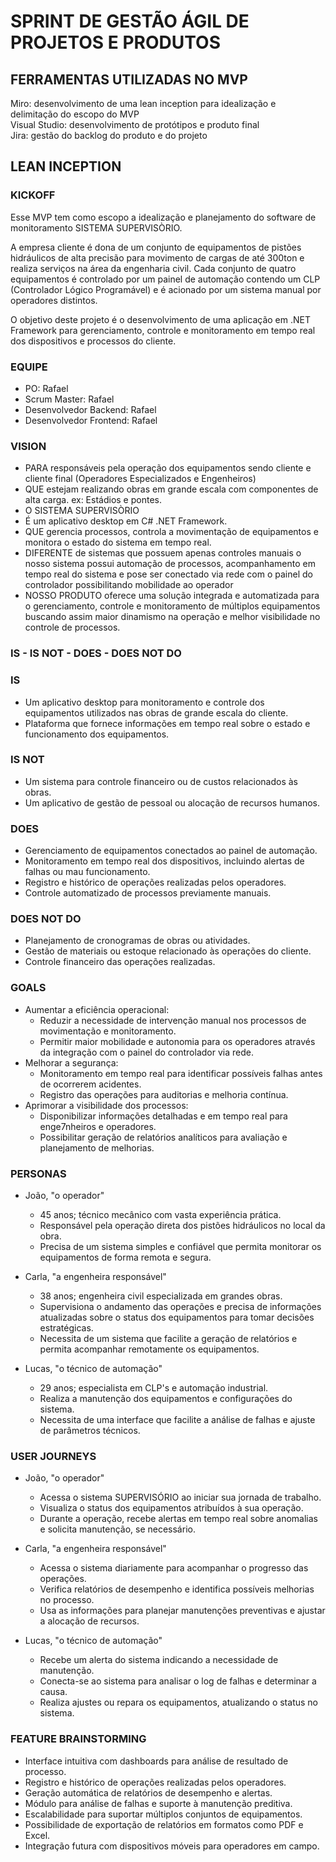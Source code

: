 # SPRINT DE GESTÃO ÁGIL DE PROJETOS E PRODUTOS
## FERRAMENTAS UTILIZADAS NO MVP
Miro: desenvolvimento de uma lean inception para idealização e delimitação do escopo do MVP  
Visual Studio: desenvolvimento de protótipos e produto final  
Jira: gestão do backlog do produto e do projeto 

## LEAN INCEPTION
### KICKOFF
Esse MVP tem como escopo a idealização e planejamento do software de monitoramento SISTEMA SUPERVISÒRIO.

A empresa cliente é dona de um conjunto de equipamentos de pistões hidráulicos de alta precisão para movimento de cargas de até 300ton e realiza serviços na área da engenharia civil. Cada conjunto de quatro equipamentos é controlado por um painel de automação contendo um CLP (Controlador Lógico Programável) e é acionado por um sistema manual por operadores distintos.

O objetivo deste projeto é o desenvolvimento de uma aplicação em .NET Framework para gerenciamento, controle e monitoramento em tempo real dos dispositivos e processos do cliente.

### EQUIPE
* PO: Rafael
* Scrum Master: Rafael
* Desenvolvedor Backend: Rafael
* Desenvolvedor Frontend: Rafael

### VISION
* PARA responsáveis pela operação dos equipamentos sendo cliente e cliente final (Operadores Especializados e Engenheiros)
* QUE estejam realizando obras em grande escala com componentes de alta carga. ex: Estádios e pontes. 
* O SISTEMA SUPERVISÒRIO
* É um aplicativo desktop em C# .NET Framework.
* QUE gerencia processos, controla a movimentação de equipamentos e monitora o estado do sistema em tempo real.
* DIFERENTE de sistemas que possuem apenas controles manuais o nosso sistema possui automação de processos, acompanhamento em tempo real do sistema e pose ser conectado via rede com o painel do controlador possibilitando mobilidade ao operador 
* NOSSO PRODUTO oferece uma solução integrada e automatizada para o gerenciamento, controle e monitoramento de múltiplos equipamentos buscando assim maior dinamismo na operação e melhor visibilidade no controle de processos.

### IS - IS NOT - DOES - DOES NOT DO
### IS
* Um aplicativo desktop para monitoramento e controle dos equipamentos utilizados nas obras de grande escala do cliente.
* Plataforma que fornece informações em tempo real sobre o estado e funcionamento dos equipamentos.
### IS NOT
* Um sistema para controle financeiro ou de custos relacionados às obras.
* Um aplicativo de gestão de pessoal ou alocação de recursos humanos.
### DOES
* Gerenciamento de equipamentos conectados ao painel de automação.
* Monitoramento em tempo real dos dispositivos, incluindo alertas de falhas ou mau funcionamento.
* Registro e histórico de operações realizadas pelos operadores.
* Controle automatizado de processos previamente manuais.

### DOES NOT DO
* Planejamento de cronogramas de obras ou atividades.
* Gestão de materiais ou estoque relacionado às operações do cliente.
* Controle financeiro das operações realizadas.

### GOALS
* Aumentar a eficiência operacional:
    * Reduzir a necessidade de intervenção manual nos processos de movimentação e monitoramento.
    * Permitir maior mobilidade e autonomia para os operadores através da integração com o painel do controlador via rede.
* Melhorar a segurança:
    * Monitoramento em tempo real para identificar possíveis falhas antes de ocorrerem acidentes.
    * Registro das operações para auditorias e melhoria contínua.
* Aprimorar a visibilidade dos processos:
    * Disponibilizar informações detalhadas e em tempo real para enge7nheiros e operadores.
    * Possibilitar geração de relatórios analíticos para avaliação e planejamento de melhorias.

### PERSONAS
* João, "o operador"
    * 45 anos; técnico mecânico com vasta experiência prática.
    * Responsável pela operação direta dos pistões hidráulicos no local da obra.
    * Precisa de um sistema simples e confiável que permita monitorar os equipamentos de forma remota e segura.

* Carla, "a engenheira responsável"
    * 38 anos; engenheira civil especializada em grandes obras.
    * Supervisiona o andamento das operações e precisa de informações atualizadas sobre o status dos equipamentos para tomar decisões estratégicas.
    * Necessita de um sistema que facilite a geração de relatórios e permita acompanhar remotamente os equipamentos.

* Lucas, "o técnico de automação"
    * 29 anos; especialista em CLP's e automação industrial.
    * Realiza a manutenção dos equipamentos e configurações do sistema.
    * Necessita de uma interface que facilite a análise de falhas e ajuste de parâmetros técnicos.

### USER JOURNEYS
* João, "o operador"
    * Acessa o sistema SUPERVISÓRIO ao iniciar sua jornada de trabalho.
    * Visualiza o status dos equipamentos atribuídos à sua operação.
    * Durante a operação, recebe alertas em tempo real sobre anomalias e solicita manutenção, se necessário.

* Carla, "a engenheira responsável"
   * Acessa o sistema diariamente para acompanhar o progresso das operações.
   * Verifica relatórios de desempenho e identifica possíveis melhorias no processo.
   * Usa as informações para planejar manutenções preventivas e ajustar a alocação de recursos.

* Lucas, "o técnico de automação"
   * Recebe um alerta do sistema indicando a necessidade de manutenção.
   * Conecta-se ao sistema para analisar o log de falhas e determinar a causa.
   * Realiza ajustes ou repara os equipamentos, atualizando o status no sistema.

### FEATURE BRAINSTORMING
* Interface intuitiva com dashboards para análise de resultado de processo.
* Registro e histórico de operações realizadas pelos operadores.
* Geração automática de relatórios de desempenho e alertas.
* Módulo para análise de falhas e suporte à manutenção preditiva.
* Escalabilidade para suportar múltiplos conjuntos de equipamentos.
* Possibilidade de exportação de relatórios em formatos como PDF e Excel.
* Integração futura com dispositivos móveis para operadores em campo.

